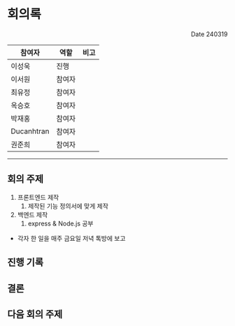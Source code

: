 # 회의록
<p align="right">Date 240319</p>

| 참여자 | 역할 | 비고 |
| --- | --- | --- |
| 이성욱 | 진행 | |
| 이서원 | 참여자 |  |
| 최유정 | 참여자 |  |
| 옥승호 | 참여자 |  |
| 박재홍 | 참여자 |  |
| Ducanhtran | 참여자 |  |
| 권준희 | 참여자 | |

---

## 회의 주제
1. 프론트엔드 제작
    1. 제작된 기능 정의서에 맞게 제작
2. 백엔드 제작
    1. express & Node.js 공부

- 각자 한 일을 매주 금요일 저녁 톡방에 보고

## 진행 기록
## 결론
## 다음 회의 주제
